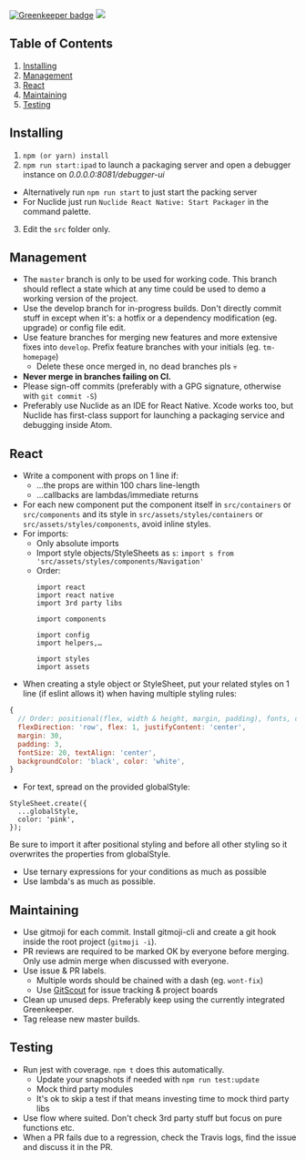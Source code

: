 [![Greenkeeper badge](https://badges.greenkeeper.io/thibmaek/tales-at-home.svg?token=fdb06d781a40b3c90c8e9f4dad59bd29779690768c0fdadd9d246785a038c18c)](https://greenkeeper.io/) ![](https://img.shields.io/badge/gitmoji-%20😜%20😍-FFDD67.svg?style=flat-square")

## Table of Contents
1. [Installing](#installing)
2. [Management](#management)
3. [React](#react)
4. [Maintaining](#maintaining)
5. [Testing](#testing)

## Installing
1. `npm (or yarn) install`
2. `npm run start:ipad` to launch a packaging server and open a debugger instance on _0.0.0.0:8081/debugger-ui_
  - Alternatively run `npm run start` to just start the packing server
  - For Nuclide just run `Nuclide React Native: Start Packager` in the command palette.
3. Edit the `src` folder only.

## Management
* The `master` branch is only to be used for working code. This branch should reflect a state which at any time could be used to demo a working version of the project.
* Use the develop branch for in-progress builds. Don't directly commit stuff in except when it's: a hotfix or a dependency modification (eg. upgrade) or config file edit.
* Use feature branches for merging new features and more extensive fixes into `develop`. Prefix feature branches with your initials (eg. `tm-homepage`)
  * Delete these once merged in, no dead branches pls 💀
* __Never merge in branches failing on CI.__
* Please sign-off commits (preferably with a GPG signature, otherwise with `git commit -S`)
* Preferably use Nuclide as an IDE for React Native. Xcode works too, but Nuclide has first-class support for launching a packaging service and debugging inside Atom.

## React
* Write a component with props on 1 line if:
	* …the props are within 100 chars line-length
	* …callbacks are lambdas/immediate returns
* For each new component put the component itself in `src/containers` or `src/components` and its style in `src/assets/styles/containers` or `src/assets/styles/components`, avoid inline styles.
* For imports:
  * Only absolute imports
  * Import style objects/StyleSheets as `s`:
  `import s from 'src/assets/styles/components/Navigation'`
  * Order:
    ```
    import react
    import react native
    import 3rd party libs

    import components

    import config
    import helpers,…

    import styles
    import assets
    ```
* When creating a style object or StyleSheet, put your related styles on 1 line (if eslint allows it) when having multiple styling rules:
```js
{
  // Order: positional(flex, width & height, margin, padding), fonts, colors, rest…
  flexDirection: 'row', flex: 1, justifyContent: 'center',
  margin: 30,
  padding: 3,
  fontSize: 20, textAlign: 'center',
  backgroundColor: 'black', color: 'white',
}
```
* For text, spread on the provided globalStyle:
```
StyleSheet.create({
  ...globalStyle,
  color: 'pink',
});
```
Be sure to import it after positional styling and before all other styling so it overwrites the properties from globalStyle.
* Use ternary expressions for your conditions as much as possible
* Use lambda's as much as possible.

## Maintaining
* Use gitmoji for each commit. Install gitmoji-cli and create a git hook inside the root project (`gitmoji -i`).
* PR reviews are required to be marked OK by everyone before merging. Only use admin merge when discussed with everyone.
* Use issue & PR labels.
  * Multiple words should be chained with a dash (eg. `wont-fix`)
  * Use [GitScout](https://gitscout.com/) for issue tracking & project boards
* Clean up unused deps. Preferably keep using the currently integrated Greenkeeper.
* Tag release new master builds.

## Testing
* Run jest with coverage. `npm t` does this automatically.
	* Update your snapshots if needed with `npm run test:update`
	* Mock third party modules
  	* It's ok to skip a test if that means investing time to mock third party libs
* Use flow where suited. Don't check 3rd party stuff but focus on pure functions etc.
* When a PR fails due to a regression, check the Travis logs, find the issue and discuss it in the PR.
